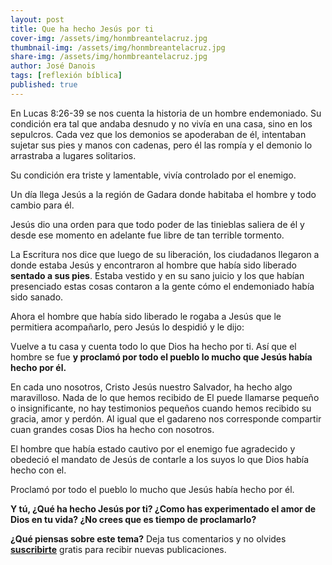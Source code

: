 ```yaml
---
layout: post
title: Que ha hecho Jesús por ti
cover-img: /assets/img/honmbreantelacruz.jpg
thumbnail-img: /assets/img/honmbreantelacruz.jpg
share-img: /assets/img/honmbreantelacruz.jpg
author: José Danois
tags: [reflexión bíblica] 
published: true
---
```

En Lucas 8:26-39 se nos cuenta la historia de un hombre endemoniado. Su condición era tal que andaba desnudo y no vivía en una casa, sino en los sepulcros. Cada vez que los demonios se apoderaban de él, intentaban sujetar sus pies y manos con cadenas, pero él las rompía y el demonio lo arrastraba a lugares solitarios.

Su condición era triste y lamentable, vivía controlado por el enemigo.

Un día llega Jesús a la región de Gadara donde habitaba el hombre y todo cambio para él.

Jesús dio una orden para que todo poder de las tinieblas saliera de él y desde ese momento en adelante fue libre de tan terrible tormento.

La Escritura nos dice que luego de su liberación, los ciudadanos llegaron a donde estaba Jesús y encontraron al hombre que había sido liberado **sentado a sus pies**. Estaba vestido y en su sano juicio y los que habían presenciado estas cosas contaron a la gente cómo el endemoniado había sido sanado.

Ahora el hombre que había sido liberado le rogaba a Jesús que le permitiera acompañarlo, pero Jesús lo despidió y le dijo:

Vuelve a tu casa y cuenta todo lo que Dios ha hecho por ti. Así que el hombre se fue **y proclamó por todo el pueblo lo mucho que Jesús había hecho por él.**

En cada uno nosotros, Cristo Jesús nuestro Salvador, ha hecho algo maravilloso. Nada de lo que hemos recibido de El puede llamarse pequeño o insignificante, no hay testimonios pequeños cuando hemos recibido su gracia, amor y perdón. Al igual que el gadareno nos corresponde compartir cuan grandes cosas Dios ha hecho con nosotros.

El hombre que había estado cautivo por el enemigo fue agradecido y obedeció el mandato de Jesús de contarle a los suyos lo que Dios había hecho con el.

Proclamó por todo el pueblo lo mucho que Jesús había hecho por él.

**Y tú, ¿Qué ha hecho Jesús por ti? ¿Como has experimentado el amor de Dios en tu vida? ¿No crees que es tiempo de proclamarlo?**

**¿Qué piensas sobre este tema?** Deja tus comentarios y no olvides **[suscribirte](https://www.feedio.co/@jdanois)** gratis para recibir nuevas publicaciones.

<!--stackedit_data:
eyJoaXN0b3J5IjpbMTE1NDQ1ODUzXX0=
-->